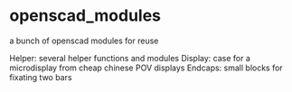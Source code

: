 # openscad_modules
a bunch of openscad modules for reuse

Helper:		several helper functions and modules
Display:	case for a microdisplay from cheap chinese POV displays
Endcaps:	small blocks for fixating two bars
